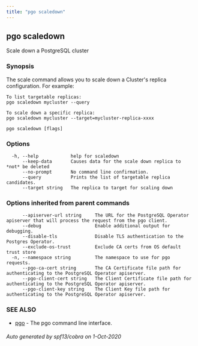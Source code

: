 ```yaml
---
title: "pgo scaledown"
---
```

## pgo scaledown

Scale down a PostgreSQL cluster

### Synopsis

The scale command allows you to scale down a Cluster's replica configuration. For example:

	To list targetable replicas:
	pgo scaledown mycluster --query

	To scale down a specific replica:
	pgo scaledown mycluster --target=mycluster-replica-xxxx

```
pgo scaledown [flags]
```

### Options

```
  -h, --help            help for scaledown
      --keep-data       Causes data for the scale down replica to *not* be deleted
      --no-prompt       No command line confirmation.
      --query           Prints the list of targetable replica candidates.
      --target string   The replica to target for scaling down
```

### Options inherited from parent commands

```
      --apiserver-url string     The URL for the PostgreSQL Operator apiserver that will process the request from the pgo client.
      --debug                    Enable additional output for debugging.
      --disable-tls              Disable TLS authentication to the Postgres Operator.
      --exclude-os-trust         Exclude CA certs from OS default trust store
  -n, --namespace string         The namespace to use for pgo requests.
      --pgo-ca-cert string       The CA Certificate file path for authenticating to the PostgreSQL Operator apiserver.
      --pgo-client-cert string   The Client Certificate file path for authenticating to the PostgreSQL Operator apiserver.
      --pgo-client-key string    The Client Key file path for authenticating to the PostgreSQL Operator apiserver.
```

### SEE ALSO

* [pgo](/pgo-client/reference/pgo/)	 - The pgo command line interface.

###### Auto generated by spf13/cobra on 1-Oct-2020
